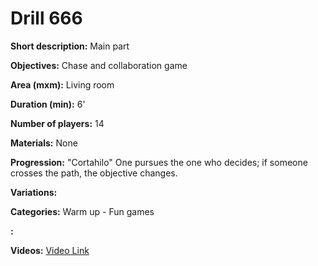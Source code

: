 # Drill 666

**Short description:**
Main part

**Objectives:**
Chase and collaboration game

**Area (mxm):**
Living room

**Duration (min):**
6'

**Number of players:**
14

**Materials:**
None

**Progression:**
"Cortahilo" One pursues the one who decides; if someone crosses the path, the objective changes.

**Variations:**


**Categories:**
Warm up - Fun games

**:**


**Videos:**
[Video Link](https://www.youtube.com/embed/6LZAUVUBOno)

